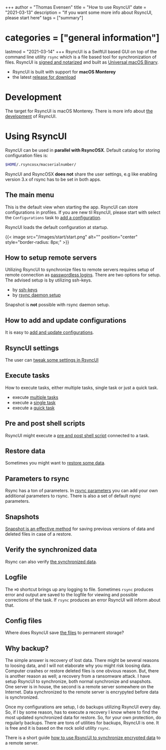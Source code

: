 +++
author = "Thomas Evensen"
title = "How to use RsyncUI"
date = "2021-03-13"
description = "If you want some more info about RsyncUI, please start here"
tags = ["summary"]
# categories = ["general information"]
lastmod = "2021-03-14"
+++
RsyncUI is a SwiftUI based GUI on top of the command line utility `rsync` which is a file based tool for synchronization of files. RsyncUI is [signed and notarized](/post/notarized/) and built as [Universal macOS Binary](https://developer.apple.com/documentation/xcode/building_a_universal_macos_binary).

- RsyncUI is built with support for **macOS Monterey**
- the latest [release for download](https://github.com/rsyncOSX/RsyncUI/releases)

# Development

The target for RsyncUI is macOS Monterey. There is more info about [the development](/post/development/) of RsyncUI.

# Using RsyncUI

RsyncUI can be used in **parallel with RsyncOSX**. Default catalog for storing configuration files is:

```bash
$HOME/.rsyncosx/macserialnumber/
```

RsyncUI and RsyncOSX **does not** share the user settings, e.g like enabling version 3.x of rsync has to be set in both apps.

## The main menu

This is the default view when starting the app. RsyncUI can store configurations in profiles. If you are new til RsyncUI, please start with select the `Configurations` task to [add a configuration](/post/addconfigurations/).

RsyncUI loads the default configuration at startup.

{{< image src="/images/start/start.png" alt="" position="center" style="border-radius: 8px;" >}}

## How to setup remote servers

Utilizing RsyncUI to synchronize files to remote servers requires setup of remote connection as [passwordless logins](/post/remotelogins/). There are two options for setup. The advised setup is by utilizing ssh-keys.

- by [ssh-keys](/post/ssh/)
- by [rsync daemon setup](/post/rsyncdaemon/)

Snapshot is **not** possible with rsync daemon setup.

## How to add and update configurations

It is easy to [add and update configurations](/post/addconfigurations/).

## RsyncUI settings

The user can [tweak some settings in RsyncUI](/post/settings/)

## Execute tasks

How to execute tasks, either multiple tasks, single task or just a quick task.

- execute [multiple tasks](/post/multipletasks/)
- execute a [single task](/post/singletask/)
- execute a [quick task](/post/quicktask/)

## Pre and post shell scripts

RsyncUI might execute a [pre and post shell script](/post/shellout/) connected to a task.

## Restore data

Sometimes you might want to [restore some data](/post/restore/).

## Parameters to rsync

Rsync has a ton of parameters. In [rsync parameters](/post/rsyncparameters/) you can add your own additional parameters to rsync. There is also a set of default rsync parameters.

## Snapshots

[Snapshot is an effective method](/post/snapshots/) for saving previous versions of data and deleted files in case of a restore.

## Verify the synchronized data

Rsync can also verify [the synchronized data](/post/verify/).

## Logfile

The `⌘O` shortcut brings up any logging to file. Sometimes `rsync` produces error and output are saved to the logfile for viewing and possible corrections of the task. If `rsync` produces an error RsyncUI will inform about that.

## Config files

Where does RsyncUI save [the files](/post/configfiles/) to permanent storage?

## Why backup?

The simple answer is recovery of lost data. There might be several reasons to loosing data, and I will not elaborate why you might risk loosing data. Computer crashes or restore deleted files is one obvious reason. But, there is another reason as well; a recovery from a ransomware attack. I have setup RsyncUI to synchronize, both normal synchronize and snapshots. One server is in house, the second is a remote server somewhere on the Internet. Data synchronized to the remote server is encrypyted before data is synchronized.

Once my configurations are setup, I do backups utilizing RsyncUI every day. So, if I by some reason, has to execute a recovery I know where to find the most updated synchronized data for restore. So, for your own protection, do regularly backups. There are tons of utilities for backups, RsyncUI is one. It is free and it is based on the rock solid utility `rsync`.

There is a short guide [how to use RsyncUI to synchronize encrypted data](/post/encryptedtask/) to a remote server.
